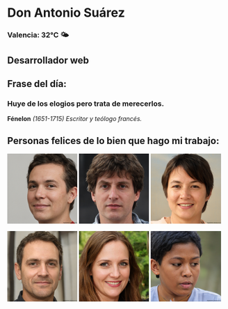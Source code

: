 # Don Antonio Suárez
### Valencia:  32°C 🌤️
## Desarrollador web
## Frase del día:
<!-- START QUOTE -->
### Huye de los elogios pero trata de merecerlos.
**Fénelon** *(1651-1715) Escritor y teólogo francés.*
<!-- END QUOTE -->






## Personas felices de lo bien que hago mi trabajo:

<p float="left">
  <img src="src/image_0.png" width="32%" />
  <img src="src/image_1.png" width="32%" /> 
  <img src="src/image_2.png" width="32%" />
</p>
<p float="left">
  <img src="src/image_3.png" width="32%" />
  <img src="src/image_4.png" width="32%" /> 
  <img src="src/image_5.png" width="32%" />
</p>